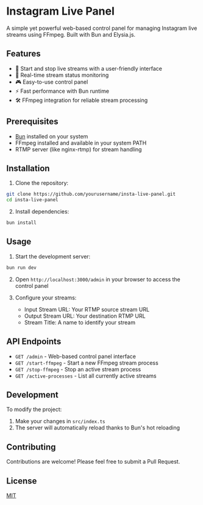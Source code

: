 # Instagram Live Panel

A simple yet powerful web-based control panel for managing Instagram live streams using FFmpeg. Built with Bun and Elysia.js.

## Features

- 🎥 Start and stop live streams with a user-friendly interface
- 🔄 Real-time stream status monitoring
- 🎮 Easy-to-use control panel
- ⚡ Fast performance with Bun runtime
- 🛠️ FFmpeg integration for reliable stream processing

## Prerequisites

- [Bun](https://bun.sh) installed on your system
- FFmpeg installed and available in your system PATH
- RTMP server (like nginx-rtmp) for stream handling

## Installation

1. Clone the repository:

```bash
git clone https://github.com/yourusername/insta-live-panel.git
cd insta-live-panel
```

2. Install dependencies:

```bash
bun install
```

## Usage

1. Start the development server:

```bash
bun run dev
```

2. Open `http://localhost:3000/admin` in your browser to access the control panel

3. Configure your streams:
   - Input Stream URL: Your RTMP source stream URL
   - Output Stream URL: Your destination RTMP URL
   - Stream Title: A name to identify your stream

## API Endpoints

- `GET /admin` - Web-based control panel interface
- `GET /start-ffmpeg` - Start a new FFmpeg stream process
- `GET /stop-ffmpeg` - Stop an active stream process
- `GET /active-processes` - List all currently active streams

## Development

To modify the project:

1. Make your changes in `src/index.ts`
2. The server will automatically reload thanks to Bun's hot reloading

## Contributing

Contributions are welcome! Please feel free to submit a Pull Request.

## License

[MIT](LICENSE)
